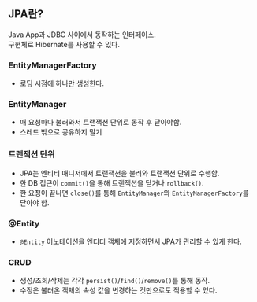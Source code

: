 ## JPA란?
Java App과 JDBC 사이에서 동작하는 인터페이스.  
구현체로 Hibernate를 사용할 수 있다.

### EntityManagerFactory
- 로딩 시점에 하나만 생성한다.

### EntityManager
- 매 요청마다 불러와서 트랜잭션 단위로 동작 후 닫아야함.
- 스레드 밖으로 공유하지 말기

### 트랜잭션 단위
- JPA는 엔티티 매니저에서 트랜잭션을 불러와 트랜잭션 단위로 수행함.
- 한 DB 접근이 `commit()`을 통해 트랜잭션을 닫거나 `rollback()`.
- 한 요청이 끝나면 `close()`를 통해 `EntityManager`와 `EntityManagerFactory`를 닫아야 함.

### @Entity
- `@Entity` 어노테이션을 엔티티 객체에 지정하면서 JPA가 관리할 수 있게 한다.

### CRUD
- 생성/조회/삭제는 각각 `persist()`/`find()`/`remove()`를 통해 동작.
- 수정은 불러온 객체의 속성 값을 변경하는 것만으로도 적용할 수 있다.


